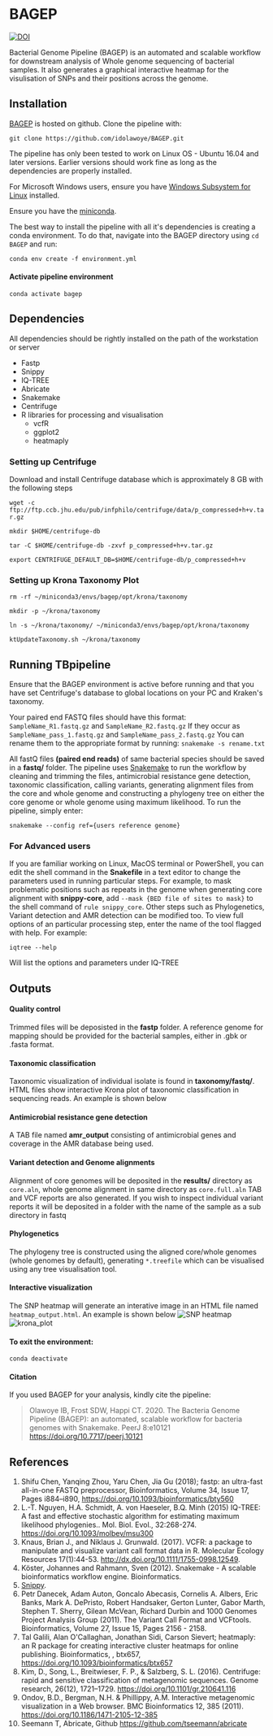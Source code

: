 # BAGEP
[![DOI](https://zenodo.org/badge/DOI/10.5281/zenodo.3731118.svg)](https://doi.org/10.5281/zenodo.3731118)

Bacterial Genome Pipeline (BAGEP) is an automated and scalable workflow for downstream analysis of Whole genome sequencing of bacterial samples. It also generates a graphical interactive heatmap for the visulisation of SNPs and their positions across the genome.
## Installation
[BAGEP](https://github.com/idolawoye/BAGEP.git) is hosted on github. 
Clone the pipeline with:

`git clone https://github.com/idolawoye/BAGEP.git`

The pipeline has only been tested to work on Linux OS - Ubuntu 16.04 and later versions. Earlier versions should work fine as long as the dependencies are properly installed. 

For Microsoft Windows users, ensure you have [Windows Subsystem for Linux](https://docs.microsoft.com/en-us/windows/wsl/install-win10) installed.

Ensure you have the [miniconda](https://docs.conda.io/en/latest/miniconda.html).

The best way to install the pipeline with all it's dependencies is creating a conda environment. To do that, navigate into the BAGEP directory using `cd BAGEP` and run:

`conda env create -f environment.yml`

#### Activate pipeline environment

`conda activate bagep`

## Dependencies
All dependencies should be rightly installed on the path of the workstation or server
* Fastp 
* Snippy 
* IQ-TREE 
* Abricate
* Snakemake
* Centrifuge
* R libraries for processing and visualisation
  - vcfR
  - ggplot2
  - heatmaply

### Setting up Centrifuge
Download and install Centrifuge database which is approximately 8 GB with the following steps

`wget -c ftp://ftp.ccb.jhu.edu/pub/infphilo/centrifuge/data/p_compressed+h+v.tar.gz`

`mkdir $HOME/centrifuge-db`

`tar -C $HOME/centrifuge-db -zxvf p_compressed+h+v.tar.gz`

`export CENTRIFUGE_DEFAULT_DB=$HOME/centrifuge-db/p_compressed+h+v`

### Setting up Krona Taxonomy Plot
`rm -rf ~/miniconda3/envs/bagep/opt/krona/taxonomy`

`mkdir -p ~/krona/taxonomy`

`ln -s ~/krona/taxonomy/ ~/miniconda3/envs/bagep/opt/krona/taxonomy`

`ktUpdateTaxonomy.sh ~/krona/taxonomy`

## Running TBpipeline
Ensure that the BAGEP environment is active before running and that you have set Centrifuge's database to global locations on your PC and Kraken's taxonomy.

Your paired end FASTQ files should have this format:
``SampleName_R1.fastq.gz`` and ``SampleName_R2.fastq.gz``
If they occur as ``SampleName_pass_1.fastq.gz`` and ``SampleName_pass_2.fastq.gz``
You can rename them to the appropriate format by running:
`snakemake -s rename.txt`

All fastQ files **(paired end reads)** of same bacterial species should be saved in a **fastq/** folder. The pipeline uses [Snakemake](https://snakemake.readthedocs.io/en/stable/index.html) to run the workflow by cleaning and trimming the files, antimicrobial resistance gene detection, taxonomic classification, calling variants, generating alignment files from the core and whole genome and constructing a phylogeny tree on either the core genome or whole genome using maximum likelihood. To run the pipeline, simply enter:

`snakemake --config ref={users reference genome}` 

### For Advanced users
If you are familiar working on Linux, MacOS terminal or PowerShell, you can edit the shell command in the **Snakefile** in a text editor to change the parameters used in running particular steps. For example, to mask problematic positions such as repeats in the genome when generating core alignment with **snippy-core**, add `--mask {BED file of sites to mask}` to the shell command of `rule snippy_core`. Other steps such as Phylogenetics, Variant detection and AMR detection can be modified too. To view full options of an particular processing step, enter the name of the tool flagged with help. For example:

`iqtree --help`

Will list the options and parameters under IQ-TREE

## Outputs
#### Quality control
Trimmed files will be deposisted in the **fastp** folder. A reference genome for mapping should be provided for the bacterial samples, either in .gbk or .fasta format.
#### Taxonomic classification
Taxonomic visualization of individual isolate is found in **taxonomy/fastq/**. HTML files show interactive Krona plot of taxonomic classification in sequencing reads. An example is shown below
#### Antimicrobial resistance gene detection
A TAB file named **amr_output** consisting of antimicrobial genes and coverage in the AMR database being used.
#### Variant detection and Genome alignments
Alignment of core genomes will be deposited in the **results/** directory as `core.aln`, whole genome alignment in same directory as `core.full.aln` TAB and VCF reports are also generated. If you wish to inspect individual variant reports it will be deposited in a folder with the name of the sample as a sub directory in fastq
#### Phylogenetics
The phylogeny tree is constructed using the aligned core/whole genomes (whole genomes by default), generating `*.treefile` which can be visualised using any tree visualisation tool.
#### Interactive visualization
The SNP heatmap will generate an interative image in an HTML file named `heatmap_output.html`. An example is shown below
![SNP heatmap](https://github.com/idolawoye/BAGEP/blob/master/data/Screenshot%20from%202019-10-14%2014-34-03.png)
![krona_plot](https://github.com/idolawoye/BAGEP/blob/master/data/krona_plot.svg)

#### To exit the environment:

`conda deactivate`

#### Citation
If you used BAGEP for your analysis, kindly cite the pipeline:

>Olawoye IB, Frost SDW, Happi CT. 2020. The Bacteria Genome Pipeline (BAGEP): an automated, scalable workflow for bacteria genomes with Snakemake. PeerJ 8:e10121 https://doi.org/10.7717/peerj.10121


## References 
1. Shifu Chen, Yanqing Zhou, Yaru Chen, Jia Gu (2018); fastp: an ultra-fast all-in-one FASTQ preprocessor, Bioinformatics, Volume 34, Issue 17, Pages i884–i890, https://doi.org/10.1093/bioinformatics/bty560
2. L.-T. Nguyen, H.A. Schmidt, A. von Haeseler, B.Q. Minh (2015) IQ-TREE: A fast and effective stochastic algorithm for estimating maximum likelihood phylogenies.. Mol. Biol. Evol., 32:268-274. https://doi.org/10.1093/molbev/msu300
3. Knaus, Brian J., and Niklaus J. Grunwald. (2017). VCFR: a package to manipulate and visualize variant call format data in R. Molecular Ecology Resources 17(1):44-53. http://dx.doi.org/10.1111/1755-0998.12549.
3. Köster, Johannes and Rahmann, Sven (2012). Snakemake - A scalable bioinformatics workflow engine. Bioinformatics.
5. [Snippy](https://github.com/tseemann/snippy).
6. Petr Danecek, Adam Auton, Goncalo Abecasis, Cornelis A. Albers, Eric Banks, Mark A. DePristo, Robert Handsaker, Gerton Lunter, Gabor Marth, Stephen T. Sherry, Gilean McVean, Richard Durbin and 1000 Genomes Project Analysis Group (2011). The Variant Call Format and VCFtools. Bioinformatics, Volume 27, Issue 15, Pages 2156 - 2158.
7. Tal Galili, Alan O'Callaghan, Jonathan Sidi, Carson Sievert; heatmaply: an R package for creating interactive cluster heatmaps for online publishing. Bioinformatics, , btx657, https://doi.org/10.1093/bioinformatics/btx657
8. Kim, D., Song, L., Breitwieser, F. P., & Salzberg, S. L. (2016). Centrifuge: rapid and sensitive classification of metagenomic sequences. Genome research, 26(12), 1721–1729. https://doi.org/10.1101/gr.210641.116
9. Ondov, B.D., Bergman, N.H. & Phillippy, A.M. Interactive metagenomic visualization in a Web browser. BMC Bioinformatics 12, 385 (2011). https://doi.org/10.1186/1471-2105-12-385
10. Seemann T, Abricate, Github https://github.com/tseemann/abricate
